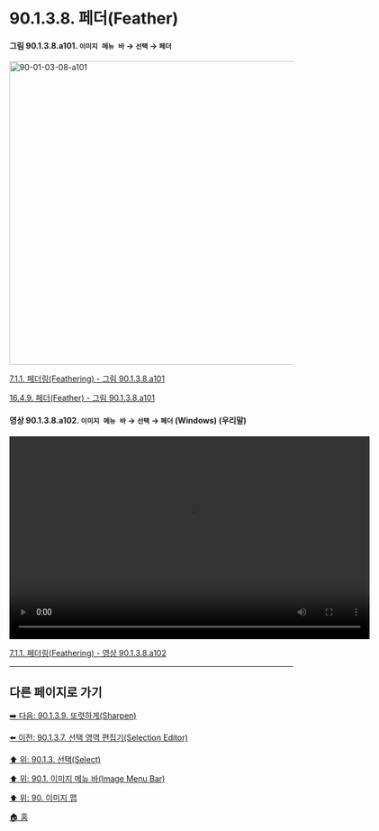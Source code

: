 # 90.1.3.8. 페더(Feather)

<a id="90-01-03-08-a101"></a>

#### 그림 90.1.3.8.a101. `이미지 메뉴 바` → `선택` → `페더`
<img width="934" height="539" alt="90-01-03-08-a101" src="https://github.com/user-attachments/assets/582018fd-cbb3-49b9-9473-43f460188934" />

[7.1.1. 페더링(Feathering) - 그림 90.1.3.8.a101](./07-01-01-feathering.md#90-01-03-08-a101)

[16.4.9. 페더(Feather) - 그림 90.1.3.8.a101](./16-04-09-00-feather.md#90-01-03-08-a101)

<a id="90-01-03-08-a102"></a>

#### 영상 90.1.3.8.a102. `이미지 메뉴 바` → `선택` → `페더` (Windows) (우리말)
<video controls="controls" width="640" height="360" src="https://github.com/wonder13662/gimp/assets/15767104/442f2320-e848-4da9-9d18-c05634337d82"></video>

[7.1.1. 페더링(Feathering) - 영상 90.1.3.8.a102](./07-01-01-feathering.md#90-01-03-08-a102)

***

## 다른 페이지로 가기

[➡️ 다음: 90.1.3.9. 또렷하게(Sharpen)](./90-01-03-09-sharpen.md)

[⬅️ 이전: 90.1.3.7. 선택 영역 편집기(Selection Editor)](./90-01-03-07-selection_editor.md)

[⬆️ 위: 90.1.3. 선택(Select)](./90-01-03-00-select.md)

[⬆️ 위: 90.1. 이미지 메뉴 바(Image Menu Bar)](./90-01-00-image-menu-bar.md)

[⬆️ 위: 90. 이미지 맵](./90-00-image-map.md)

[🏠 홈](./00-home.md)

